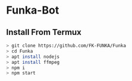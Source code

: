 # Funka-Bot


## Install From Termux
```bash
> git clone https://github.com/FK-FUNKA/Funka
> cd Funka
> apt install nodejs
> apt install ffmpeg
> npm i
> npm start
```
